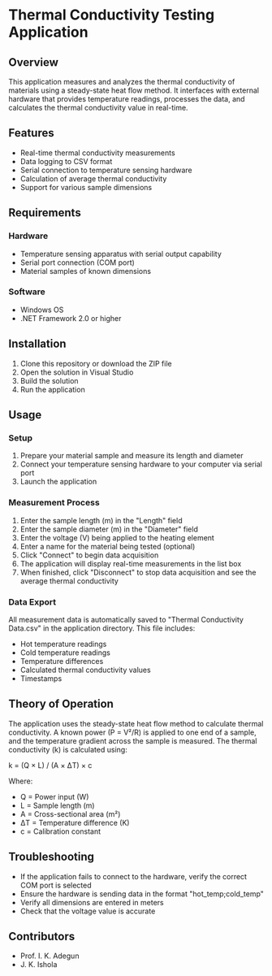 # Thermal Conductivity Testing Application

## Overview
This application measures and analyzes the thermal conductivity of materials using a steady-state heat flow method. It interfaces with external hardware that provides temperature readings, processes the data, and calculates the thermal conductivity value in real-time.

## Features
* Real-time thermal conductivity measurements
* Data logging to CSV format
* Serial connection to temperature sensing hardware
* Calculation of average thermal conductivity
* Support for various sample dimensions

## Requirements

### Hardware
* Temperature sensing apparatus with serial output capability
* Serial port connection (COM port)
* Material samples of known dimensions

### Software
* Windows OS
* .NET Framework 2.0 or higher

## Installation
1. Clone this repository or download the ZIP file
2. Open the solution in Visual Studio
3. Build the solution
4. Run the application

## Usage

### Setup
1. Prepare your material sample and measure its length and diameter
2. Connect your temperature sensing hardware to your computer via serial port
3. Launch the application

### Measurement Process
1. Enter the sample length (m) in the "Length" field
2. Enter the sample diameter (m) in the "Diameter" field
3. Enter the voltage (V) being applied to the heating element
4. Enter a name for the material being tested (optional)
5. Click "Connect" to begin data acquisition
6. The application will display real-time measurements in the list box
7. When finished, click "Disconnect" to stop data acquisition and see the average thermal conductivity

### Data Export
All measurement data is automatically saved to "Thermal Conductivity Data.csv" in the application directory. This file includes:
* Hot temperature readings
* Cold temperature readings
* Temperature differences
* Calculated thermal conductivity values
* Timestamps

## Theory of Operation
The application uses the steady-state heat flow method to calculate thermal conductivity. A known power (P = V²/R) is applied to one end of a sample, and the temperature gradient across the sample is measured. The thermal conductivity (k) is calculated using:

k = (Q × L) / (A × ΔT) × c

Where:
* Q = Power input (W)
* L = Sample length (m)
* A = Cross-sectional area (m²)
* ΔT = Temperature difference (K)
* c = Calibration constant

## Troubleshooting
* If the application fails to connect to the hardware, verify the correct COM port is selected
* Ensure the hardware is sending data in the format "hot_temp;cold_temp"
* Verify all dimensions are entered in meters
* Check that the voltage value is accurate

## Contributors
* Prof. I. K. Adegun
* J. K. Ishola
